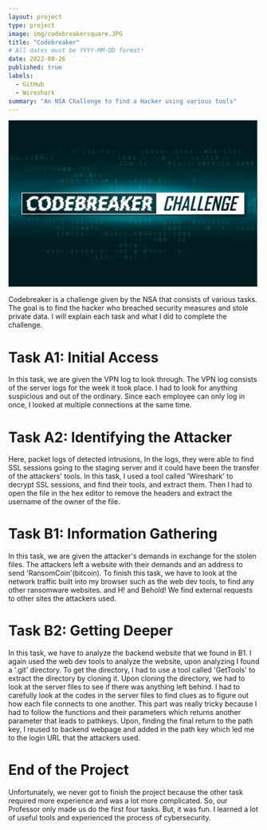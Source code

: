 ```yaml
---
layout: project
type: project
image: img/codebreakersquare.JPG
title: "Codebreaker"
# All dates must be YYYY-MM-DD format!
date: 2022-08-26
published: true
labels:
  - GitHub
  - Wireshark
summary: "An NSA Challenge to find a Hacker using various tools"
---
```



<img class="img-fluid" src="../img/codebreakerheader.jpg" width="500">

Codebreaker is a challenge given by the NSA that consists of various tasks. The goal is to find the hacker who breached security measures and stole private data. I will explain each task and what I did to complete the challenge.

<h1> Task A1: Initial Access </h1>
In this task, we are given the VPN log to look through. The VPN log consists of the server logs for the week it took place. I had to look for anything suspicious and out of the ordinary. 
Since each employee can only log in once, I looked at multiple connections at the same time.

<h1> Task A2: Identifying the Attacker </h1>
Here, packet logs of detected intrusions, In the logs, they were able to find SSL sessions going to the staging server and it could have been the transfer of the attackers' tools. In this task, I used a tool called 'Wireshark' to decrypt SSL sessions, and find their tools, and extract them. Then I had to open the file in the hex editor to remove the headers and extract the username of the owner of the file. 

<h1> Task B1: Information Gathering </h1>
In this task, we are given the attacker's demands in exchange for the stolen files. The attackers left a website with their demands and an address to send 'RansomCoin'(bitcoin). To finish this task, we have to look at the network traffic built into my browser such as the web dev tools, to find any other ransomware websites. and H! and Behold! We find external requests to other sites the attackers used.

<h1> Task B2: Getting Deeper </h1>
In this task, we have to analyze the backend website that we found in B1. I again used the web dev tools to analyze the website, upon analyzing I found a '.git' directory. To get the directory, I had to use a tool called 'GetTools' to extract the directory by cloning it. Upon cloning the directory, we had to look at the server files to see if there was anything left behind. I had to carefully look at the codes in the server files to find clues as to figure out how each file connects to one another. This part was really tricky because I had to follow the functions and their parameters which returns another parameter that leads to pathkeys. Upon, finding the final return to the path key, I reused to backend webpage and added in the path key which led me to the login URL that the attackers used. 

<h1> End of the Project </h1>
Unfortunately, we never got to finish the project because the other task required more experience and was a lot more complicated. So, our Professor only made us do the first four tasks. But, it was fun. I learned a lot of useful tools and experienced the process of cybersecurity.  
